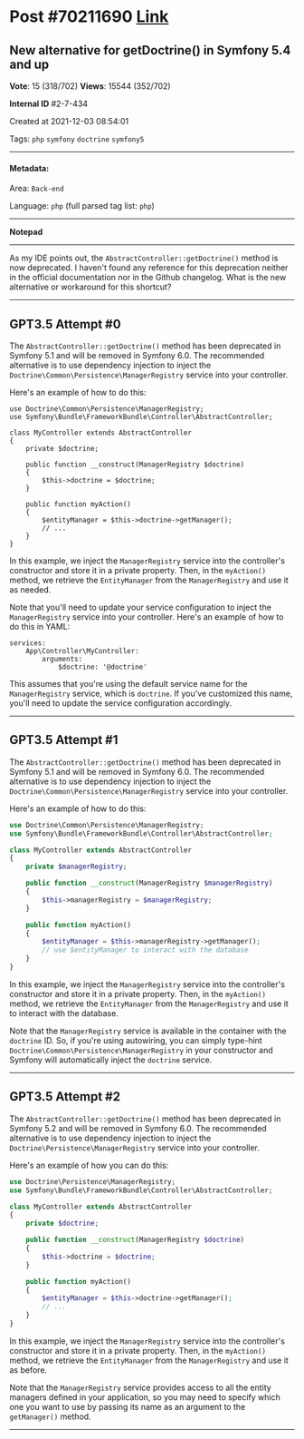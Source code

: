 
# Post \#70211690 [Link](https://stackoverflow.com/questions/70211690/)

## New alternative for getDoctrine() in Symfony 5.4 and up

**Vote**: 15 (318/702) **Views**: 15544 (352/702) 

**Internal ID** \#2-7-434

Created at 2021-12-03 08:54:01

Tags: `php` `symfony` `doctrine` `symfony5`

----------

#### Metadata:

Area: `Back-end`

Language: `php` (full parsed tag list: `php`)

----------

**Notepad**


----------

As my IDE points out, the `AbstractController::getDoctrine()` method is now deprecated.
I haven't found any reference for this deprecation neither in the official documentation nor in the Github changelog.
What is the new alternative or workaround for this shortcut?


----------
        
## GPT3.5 Attempt \#0

The `AbstractController::getDoctrine()` method has been deprecated in Symfony 5.1 and will be removed in Symfony 6.0. The recommended alternative is to use dependency injection to inject the `Doctrine\Common\Persistence\ManagerRegistry` service into your controller.

Here's an example of how to do this:

```
use Doctrine\Common\Persistence\ManagerRegistry;
use Symfony\Bundle\FrameworkBundle\Controller\AbstractController;

class MyController extends AbstractController
{
    private $doctrine;

    public function __construct(ManagerRegistry $doctrine)
    {
        $this->doctrine = $doctrine;
    }

    public function myAction()
    {
        $entityManager = $this->doctrine->getManager();
        // ...
    }
}
```

In this example, we inject the `ManagerRegistry` service into the controller's constructor and store it in a private property. Then, in the `myAction()` method, we retrieve the `EntityManager` from the `ManagerRegistry` and use it as needed.

Note that you'll need to update your service configuration to inject the `ManagerRegistry` service into your controller. Here's an example of how to do this in YAML:

```
services:
    App\Controller\MyController:
        arguments:
            $doctrine: '@doctrine'
```

This assumes that you're using the default service name for the `ManagerRegistry` service, which is `doctrine`. If you've customized this name, you'll need to update the service configuration accordingly.

--------

## GPT3.5 Attempt \#1

The `AbstractController::getDoctrine()` method has been deprecated in Symfony 5.1 and will be removed in Symfony 6.0. The recommended alternative is to use dependency injection to inject the `Doctrine\Common\Persistence\ManagerRegistry` service into your controller.

Here's an example of how to do this:

```php
use Doctrine\Common\Persistence\ManagerRegistry;
use Symfony\Bundle\FrameworkBundle\Controller\AbstractController;

class MyController extends AbstractController
{
    private $managerRegistry;

    public function __construct(ManagerRegistry $managerRegistry)
    {
        $this->managerRegistry = $managerRegistry;
    }

    public function myAction()
    {
        $entityManager = $this->managerRegistry->getManager();
        // use $entityManager to interact with the database
    }
}
```

In this example, we inject the `ManagerRegistry` service into the controller's constructor and store it in a private property. Then, in the `myAction()` method, we retrieve the `EntityManager` from the `ManagerRegistry` and use it to interact with the database.

Note that the `ManagerRegistry` service is available in the container with the `doctrine` ID. So, if you're using autowiring, you can simply type-hint `Doctrine\Common\Persistence\ManagerRegistry` in your constructor and Symfony will automatically inject the `doctrine` service.

--------

## GPT3.5 Attempt \#2

The `AbstractController::getDoctrine()` method has been deprecated in Symfony 5.2 and will be removed in Symfony 6.0. The recommended alternative is to use dependency injection to inject the `Doctrine\Persistence\ManagerRegistry` service into your controller.

Here's an example of how you can do this:

```php
use Doctrine\Persistence\ManagerRegistry;
use Symfony\Bundle\FrameworkBundle\Controller\AbstractController;

class MyController extends AbstractController
{
    private $doctrine;

    public function __construct(ManagerRegistry $doctrine)
    {
        $this->doctrine = $doctrine;
    }

    public function myAction()
    {
        $entityManager = $this->doctrine->getManager();
        // ...
    }
}
```

In this example, we inject the `ManagerRegistry` service into the controller's constructor and store it in a private property. Then, in the `myAction()` method, we retrieve the `EntityManager` from the `ManagerRegistry` and use it as before.

Note that the `ManagerRegistry` service provides access to all the entity managers defined in your application, so you may need to specify which one you want to use by passing its name as an argument to the `getManager()` method.

--------
